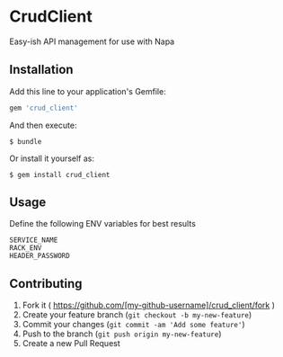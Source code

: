 # CrudClient
Easy-ish API management for use with Napa

## Installation

Add this line to your application's Gemfile:

```ruby
gem 'crud_client'
```

And then execute:

    $ bundle

Or install it yourself as:

    $ gem install crud_client

## Usage

Define the following ENV variables for best results
```
SERVICE_NAME
RACK_ENV
HEADER_PASSWORD
```

## Contributing

1. Fork it ( https://github.com/[my-github-username]/crud_client/fork )
2. Create your feature branch (`git checkout -b my-new-feature`)
3. Commit your changes (`git commit -am 'Add some feature'`)
4. Push to the branch (`git push origin my-new-feature`)
5. Create a new Pull Request
